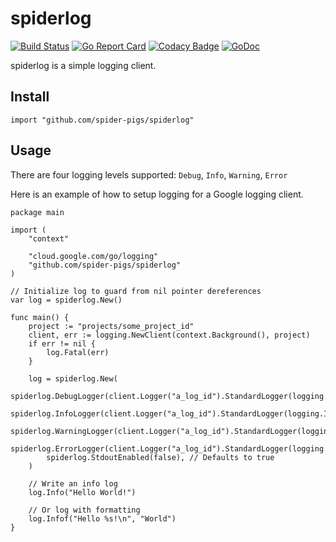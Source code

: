 # spiderlog
[![Build Status](https://travis-ci.org/spider-pigs/spiderlog.svg?branch=master)](https://travis-ci.org/spider-pigs/spiderlog) [![Go Report Card](https://goreportcard.com/badge/github.com/spider-pigs/spiderlog)](https://goreportcard.com/report/github.com/spider-pigs/spiderlog) [![Codacy Badge](https://api.codacy.com/project/badge/Grade/ca5c6fceda1547ba92ba4c4673db461f)](https://www.codacy.com/app/spider-pigs/spiderlog?utm_source=github.com&amp;utm_medium=referral&amp;utm_content=spider-pigs/spiderlog&amp;utm_campaign=Badge_Grade) [![GoDoc](https://godoc.org/github.com/spider-pigs/spiderlog?status.svg)](https://godoc.org/github.com/spider-pigs/spiderlog)

spiderlog is a simple logging client.

## Install

```Golang
import "github.com/spider-pigs/spiderlog"
```

## Usage

There are four logging levels supported: `Debug`, `Info`, `Warning`, `Error`

Here is an example of how to setup logging for a Google logging client.

```Golang
package main

import (
	"context"

	"cloud.google.com/go/logging"
	"github.com/spider-pigs/spiderlog"
)

// Initialize log to guard from nil pointer dereferences
var log = spiderlog.New()

func main() {
	project := "projects/some_project_id"
	client, err := logging.NewClient(context.Background(), project)
	if err != nil {
		log.Fatal(err)
	}

	log = spiderlog.New(
		spiderlog.DebugLogger(client.Logger("a_log_id").StandardLogger(logging.Debug)),
		spiderlog.InfoLogger(client.Logger("a_log_id").StandardLogger(logging.Info)),
		spiderlog.WarningLogger(client.Logger("a_log_id").StandardLogger(logging.Warning)),
		spiderlog.ErrorLogger(client.Logger("a_log_id").StandardLogger(logging.Error)),
		spiderlog.StdoutEnabled(false), // Defaults to true
	)

	// Write an info log
	log.Info("Hello World!")

	// Or log with formatting
	log.Infof("Hello %s!\n", "World")
}
```
